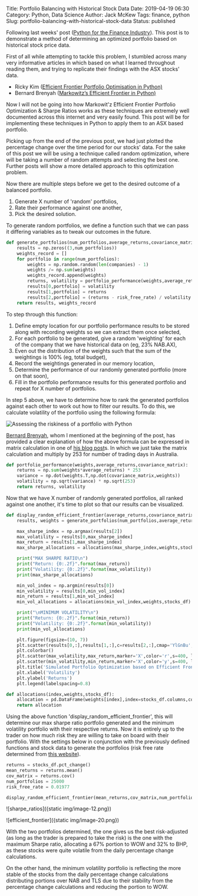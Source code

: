 Title: Portfolio Balancing with Historical Stock Data
Date: 2019-04-19 06:30
Category: Python, Data Science
Author: Jack McKew
Tags: finance, python
Slug: portfolio-balancing-with-historical-stock-data
Status: published

Following last weeks' post ([Python for the Finance Industry](https://jackmckew.dev/python-for-the-finance-industry.html)). This post is to demonstrate a method of determining an optimized portfolio based on historical stock price data.

First of all while attempting to tackle this problem, I stumbled across many very informative articles in which based on what I learned throughout reading them, and trying to replicate their findings with the ASX stocks' data.

-   Ricky Kim ([Efficient Frontier Portfolio Optimisation in Python)](https://towardsdatascience.com/efficient-frontier-portfolio-optimisation-in-python-e7844051e7f)
-   Bernard Brenyah ([Markowitz’s Efficient Frontier in Python)](https://medium.com/python-data/effient-frontier-in-python-34b0c3043314)

Now I will not be going into how Markowit'z Efficient Frontier Portfolio Optimization & Sharpe Ratios works as these techniques are extremely well documented across this internet and very easily found. This post will be for implementing these techniques in Python to apply them to an ASX based portfolio.

Picking up from the end of the previous post, we had just plotted the percentage change over the time period for our stocks' data. For the sake of this post we will be using a technique called random optimization, where will be taking a number of random attempts and selecting the best one. Further posts will show a more detailed approach to this optimization problem.

Now there are multiple steps before we get to the desired outcome of a balanced portfolio.

1.  Generate X number of 'random' portfolios,
2.  Rate their performance against one another,
3.  Pick the desired solution.

To generate random portfolios, we define a function such that we can pass it differing variables as to tweak our outcomes in the future.

``` python
def generate_portfolios(num_portfolios,average_returns,covariance_matrix,risk_free_rate):
    results = np.zeros((3,num_portfolios))
    weights_record = []
    for portfolio in range(num_portfolios):
        weights = np.random.random(len(companies) - 1)
        weights /= np.sum(weights)
        weights_record.append(weights)
        returns, volatility = portfolio_performance(weights,average_returns,covariance_matrix)
        results[0,portfolio] = volatility
        results[1,portfolio] = returns
        results[2,portfolio] = (returns - risk_free_rate) / volatility
    return results, weights_record
```

To step through this function:

1.  Define empty location for our portfolio performance results to be stored along with recording weights so we can extract them once selected,
2.  For each portfolio to be generated, give a random 'weighting' for each of the company that we have historical data on (eg, 23% NAB.AX),
3.  Even out the distribution of the weights such that the sum of the weightings is 100% (eg, total budget),
4.  Record the weightings generated in our memory location,
5.  Determine the performance of our randomly generated portfolio (more on that soon),
6.  Fill in the portfolio performance results for this generated portfolio and repeat for X number of portfolios.

In step 5 above, we have to determine how to rank the generated portfolios against each other to work out how to filter our results. To do this, we calculate volatility of the portfolio using the following formula:

![\
[Assessing the riskiness of a portfolio with Python](http://%20https://medium.com/python-data/assessing-the-riskiness-of-a-portfolio-with-python-6444c727c474%20)](https://cdn-images-1.medium.com/max/1600/1*IabrYvsgHE07z2CJwoE9Zw.jpeg)

[Bernard Brenyah](https://medium.com/@bbrenyah), whom I mentioned at the beginning of the post, has provided a clear explanation of how the above formula can be expressed in matrix calculation in one of [his blog post](https://medium.com/python-data/assessing-risks-and-return-with-probabilities-of-events-with-python-c564d9be4db4)s. In which we just take the matrix calculation and multiply by 253 for number of trading days in Australia.

``` python
def portfolio_performance(weights,average_returns,covariance_matrix):
    returns = np.sum(weights*average_returns) * 253
    variance = np.dot(weights.T,np.dot(covariance_matrix,weights))
    volatility = np.sqrt(variance) * np.sqrt(253)
    return returns, volatility
```

Now that we have X number of randomly generated portfolios, all ranked against one another, it's time to plot so that our results can be visualized.

``` python
def display_random_efficient_frontier(average_returns,covariance_matrix,num_portfolios,risk_free_rate):
    results, weights = generate_portfolios(num_portfolios,average_returns,covariance_matrix,risk_free_rate)

    max_sharpe_index = np.argmax(results[2])
    max_volatility = results[0,max_sharpe_index]
    max_return = results[1,max_sharpe_index]
    max_sharpe_allocations = allocations(max_sharpe_index,weights,stocks_df).T

    print("MAX SHARPE RATIO\n")
    print("Return: {0:.2f}".format(max_return))
    print("Volatility: {0:.2f}".format(max_volatility))
    print(max_sharpe_allocations)

    min_vol_index = np.argmin(results[0])
    min_volatility = results[0,min_vol_index]
    min_return = results[1,min_vol_index]
    min_vol_allocations = allocations(min_vol_index,weights,stocks_df).T

    print("\nMINIMUM VOLATILITY\n")
    print("Return: {0:.2f}".format(min_return))
    print("Volatility: {0:.2f}".format(min_volatility))
    print(min_vol_allocations)

    plt.figure(figsize=(10, 7))
    plt.scatter(results[0,:],results[1,:],c=results[2,:],cmap='YlGnBu', marker='o', s=10, alpha=0.3)
    plt.colorbar()
    plt.scatter(max_volatility,max_return,marker='X',color='r',s=400, label='Maximum Sharpe ratio')
    plt.scatter(min_volatility,min_return,marker='X',color='y',s=400, label='Minimum volatility')
    plt.title('Simulated Portfolio Optimization based on Efficient Frontier')
    plt.xlabel('Volatility')
    plt.ylabel('Returns')
    plt.legend(labelspacing=0.8)

def allocations(index,weights,stocks_df):
    allocation = pd.DataFrame(weights[index],index=stocks_df.columns,columns=['allocation'])
    return allocation
```

Using the above function 'display\_random\_efficient\_frontier', this will determine our max sharpe ratio portfolio generated and the minimum volatility portfolio with their respective returns. Now it is entirely up to the trader on how much risk they are willing to take on board with their portfolio. With the settings below in conjunction with the previously defined functions and stock data to generate the portfolios (risk free rate determined from [this website](http://www.worldgovernmentbonds.com/country/australia/)).

``` python
returns = stocks_df.pct_change()
mean_returns = returns.mean()
cov_matrix = returns.cov()
num_portfolios = 25000
risk_free_rate = 0.01977

display_random_efficient_frontier(mean_returns,cov_matrix,num_portfolios,risk_free_rate)
```

![sharpe_ratios]({static img/image-12.png})

![efficient_frontier]({static img/image-20.png})

With the two portfolios determined, the one gives us the best risk-adjusted (as long as the trader is prepared to take the risk) is the one with the maximum Sharpe ratio, allocating a 67% portion to WOW and 32% to BHP, as these stocks were quite volatile from the daily percentage change calculations.

On the other hand, the minimum volatility portfolio is reflecting the more stable of the stocks from the daily percentage change calculations distributing portions over NAB and TLS due to their stability from the percentage change calculations and reducing the portion to WOW.
